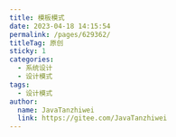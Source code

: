 ```yaml
---
title: 模板模式
date: 2023-04-18 14:15:54
permalink: /pages/629362/
titleTag: 原创
sticky: 1
categories:
  - 系统设计
  - 设计模式
tags:
  - 设计模式
author: 
  name: JavaTanzhiwei
  link: https://gitee.com/JavaTanzhiwei
---
```

